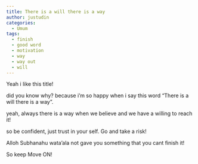 ```yaml
---
title: There is a will there is a way
author: justudin
categories:
  - Umum
tags:
  - finish
  - good word
  - motivation
  - way
  - way out
  - will
---
```

Yeah i like this title!

did you know why? because i&#8217;m so happy when i say this word &#8220;There is a will there is a way&#8221;.

yeah, always there is a way when we believe and we have a willing to reach it!

so be confident, just trust in your self. Go and take a risk!

Alloh Subhanahu wata&#8217;ala not gave you something that you cant finish it!

So keep Move ON!
